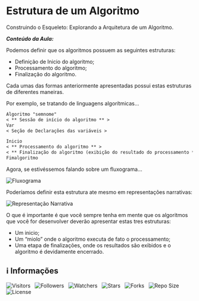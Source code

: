 <!-- Título -->
# Estrutura de um Algoritmo

Construindo o Esqueleto: Explorando a Arquitetura de um Algoritmo.

***Conteúdo da Aula:***

Podemos definir que os algoritmos possuem as seguintes estruturas:

* Definição de Inicio do algoritmo;
* Processamento do algoritmo;
* Finalização do algoritmo.
  
Cada umas das formas anteriormente apresentadas possui estas estruturas de diferentes maneiras.

Por exemplo, se tratando de linguagens algorítmicas...

```markdown
Algoritmo "semnome"
< ** Sessão de início do algoritmo ** >
Var
< Seção de Declarações das variáveis >

Inicio
< ** Processamento do algoritmo ** >
< ** Finalização do algoritmo (exibição do resultado do processamento ** >
Fimalgoritmo
```

Agora, se estivéssemos falando sobre um fluxograma...

![Fluxograma](https://d2v0x26thbzlwf.cloudfront.net/prod/14/img/rId10chgka8du.zbb.png)

Poderíamos definir esta estrutura ate mesmo em representações narrativas:

![Representação Narrativa](https://d2v0x26thbzlwf.cloudfront.net/prod/14/img/rId110tbkyjyh.cs8.png)

O que é importante é que você sempre tenha em mente que os algoritmos que você for desenvolver deverão apresentar estas tres estruturas:

* Um inicio;
* Um “miolo” onde o algoritmo executa de fato o processamento;
* Uma etapa de finalizações, onde os resultados são exibidos e o algoritmo é devidamente encerrado.

<!-- Informações -->
## &#8505; Informações

![Visitors](https://api.visitorbadge.io/api/visitors?path=Devsgeeknerd%2Fcla-est-alg-est-fas-alg-log-par-pro-com-bas&label=Visitantes&labelColor=%23700070&labelStyle=none&countColor=%23000fff&style=plastic&color=%23ffffff "Total de Visitante")
&nbsp;
![Followers](https://img.shields.io/github/followers/Devsgeeknerd?style=p&label=Seguidores&labelColor=800080&color=000fff "Total de Seguidores")
&nbsp;
![Watchers](https://img.shields.io/github/watchers/Devsgeeknerd/cla-est-alg-est-fas-alg-log-par-pro-com-bas?style=p&label=Observadores&labelColor=800080&color=000fff "Total de Observadores")
&nbsp;
![Stars](https://img.shields.io/github/stars/Devsgeeknerd/cla-est-alg-est-fas-alg-log-par-pro-com-bas?style=p&label=Estrelas&labelColor=800080&color=000fff "Total de Estrelas")
&nbsp;
![Forks](https://img.shields.io/github/forks/Devsgeeknerd/cla-est-alg-est-fas-alg-log-par-pro-com-bas?style=p&label=Bifurcações&labelColor=800080&color=000fff "Total de Bifurcações")
&nbsp;
![Repo Size](https://img.shields.io/github/repo-size/Devsgeeknerd/cla-est-alg-est-fas-alg-log-par-pro-com-bas?style=p&label=Tamanho&labelColor=800080&color=000fff "Tamanho do Repositório")
&nbsp;
![License](https://img.shields.io/github/license/Devsgeeknerd/cla-est-alg-est-fas-alg-log-par-pro-com-bas?style=p&label=Licença&labelColor=800080&color=000fff "Licença do Repositório")
